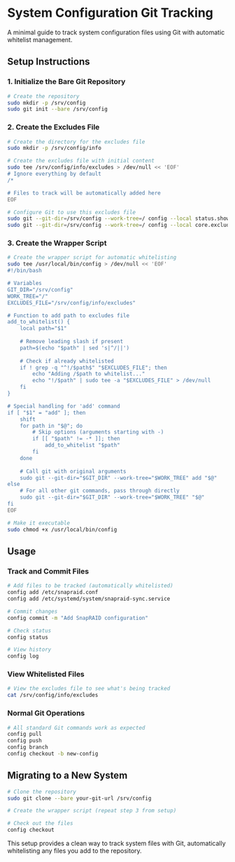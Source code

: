 # System Configuration Git Tracking

A minimal guide to track system configuration files using Git with automatic whitelist management.

## Setup Instructions

### 1. Initialize the Bare Git Repository

```bash
# Create the repository
sudo mkdir -p /srv/config
sudo git init --bare /srv/config
```

### 2. Create the Excludes File

```bash
# Create the directory for the excludes file
sudo mkdir -p /srv/config/info

# Create the excludes file with initial content
sudo tee /srv/config/info/excludes > /dev/null << 'EOF'
# Ignore everything by default
/*

# Files to track will be automatically added here
EOF

# Configure Git to use this excludes file
sudo git --git-dir=/srv/config --work-tree=/ config --local status.showUntrackedFiles no
sudo git --git-dir=/srv/config --work-tree=/ config --local core.excludesFile /srv/config/info/excludes
```

### 3. Create the Wrapper Script

```bash
# Create the wrapper script for automatic whitelisting
sudo tee /usr/local/bin/config > /dev/null << 'EOF'
#!/bin/bash

# Variables
GIT_DIR="/srv/config"
WORK_TREE="/"
EXCLUDES_FILE="/srv/config/info/excludes"

# Function to add path to excludes file
add_to_whitelist() {
    local path="$1"
    
    # Remove leading slash if present
    path=$(echo "$path" | sed 's|^/||')
    
    # Check if already whitelisted
    if ! grep -q "^!/$path$" "$EXCLUDES_FILE"; then
        echo "Adding /$path to whitelist..."
        echo "!/$path" | sudo tee -a "$EXCLUDES_FILE" > /dev/null
    fi
}

# Special handling for 'add' command
if [ "$1" = "add" ]; then
    shift
    for path in "$@"; do
        # Skip options (arguments starting with -)
        if [[ "$path" != -* ]]; then
            add_to_whitelist "$path"
        fi
    done
    
    # Call git with original arguments
    sudo git --git-dir="$GIT_DIR" --work-tree="$WORK_TREE" add "$@"
else
    # For all other git commands, pass through directly
    sudo git --git-dir="$GIT_DIR" --work-tree="$WORK_TREE" "$@"
fi
EOF

# Make it executable
sudo chmod +x /usr/local/bin/config
```

## Usage

### Track and Commit Files

```bash
# Add files to be tracked (automatically whitelisted)
config add /etc/snapraid.conf
config add /etc/systemd/system/snapraid-sync.service

# Commit changes
config commit -m "Add SnapRAID configuration"

# Check status
config status

# View history
config log
```

### View Whitelisted Files

```bash
# View the excludes file to see what's being tracked
cat /srv/config/info/excludes
```

### Normal Git Operations

```bash
# All standard Git commands work as expected
config pull
config push
config branch
config checkout -b new-config
```

## Migrating to a New System

```bash
# Clone the repository
sudo git clone --bare your-git-url /srv/config

# Create the wrapper script (repeat step 3 from setup)

# Check out the files
config checkout
```

This setup provides a clean way to track system files with Git, automatically whitelisting any files you add to the repository.

